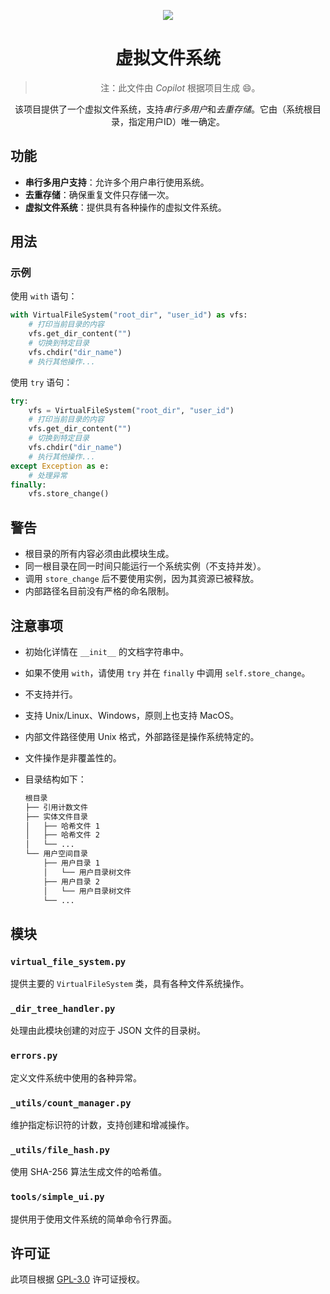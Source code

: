 <div align="center"><a name="readme-top"></a>

[![][mycat]][link-to-homepage]

[mycat]: assets/images/mycat.jpg
[link-to-homepage]: https://github.com/SinbereeGit

# 虚拟文件系统

> 注：此文件由 *Copilot* 根据项目生成 😄。

该项目提供了一个虚拟文件系统，支持*串行多用户*和*去重存储*。它由（系统根目录，指定用户ID）唯一确定。

</div>

## 功能

- **串行多用户支持**：允许多个用户串行使用系统。
- **去重存储**：确保重复文件只存储一次。
- **虚拟文件系统**：提供具有各种操作的虚拟文件系统。

## 用法

### 示例

使用 `with` 语句：

```python
with VirtualFileSystem("root_dir", "user_id") as vfs:
    # 打印当前目录的内容
    vfs.get_dir_content("")
    # 切换到特定目录
    vfs.chdir("dir_name")
    # 执行其他操作...
```

使用 `try` 语句：

```python
try:
    vfs = VirtualFileSystem("root_dir", "user_id")
    # 打印当前目录的内容
    vfs.get_dir_content("")
    # 切换到特定目录
    vfs.chdir("dir_name")
    # 执行其他操作...
except Exception as e:
    # 处理异常
finally:
    vfs.store_change()
```

## 警告

- 根目录的所有内容必须由此模块生成。
- 同一根目录在同一时间只能运行一个系统实例（不支持并发）。
- 调用 `store_change` 后不要使用实例，因为其资源已被释放。
- 内部路径名目前没有严格的命名限制。

## 注意事项

- 初始化详情在 `__init__` 的文档字符串中。
- 如果不使用 `with`，请使用 `try` 并在 `finally` 中调用 `self.store_change`。
- 不支持并行。
- 支持 Unix/Linux、Windows，原则上也支持 MacOS。
- 内部文件路径使用 Unix 格式，外部路径是操作系统特定的。
- 文件操作是非覆盖性的。
- 目录结构如下：

  ```txt
  根目录
  ├── 引用计数文件
  ├── 实体文件目录
  │   ├── 哈希文件 1
  │   ├── 哈希文件 2
  │   └── ...
  └── 用户空间目录
      ├── 用户目录 1
      │   └── 用户目录树文件
      ├── 用户目录 2
      │   └── 用户目录树文件
      └── ...
  ```

## 模块

### `virtual_file_system.py`

提供主要的 `VirtualFileSystem` 类，具有各种文件系统操作。

### `_dir_tree_handler.py`

处理由此模块创建的对应于 JSON 文件的目录树。

### `errors.py`

定义文件系统中使用的各种异常。

### `_utils/count_manager.py`

维护指定标识符的计数，支持创建和增减操作。

### `_utils/file_hash.py`

使用 SHA-256 算法生成文件的哈希值。

### `tools/simple_ui.py`

提供用于使用文件系统的简单命令行界面。

## 许可证

此项目根据 [GPL-3.0](LICENSE) 许可证授权。
